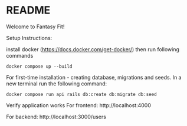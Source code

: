 # README

Welcome to Fantasy Fit! 

Setup Instructions:

install docker (https://docs.docker.com/get-docker/) then run following commands
```
docker compose up --build
```

For first-time installation - creating database, migrations and seeds.
In a new terminal run the following command:
```
docker compose run api rails db:create db:migrate db:seed
```

Verify application works
For frontend:
    http://localhost:4000

For backend:
    http://localhost:3000/users
